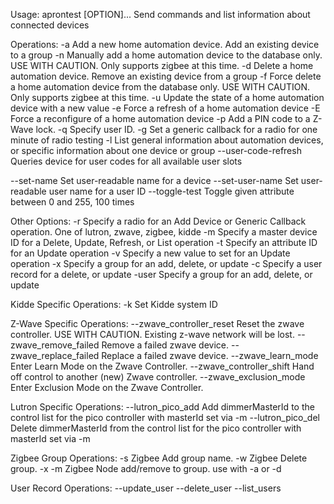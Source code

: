 Usage: aprontest [OPTION]...
Send commands and list information about connected devices

Operations:
  -a		Add a new home automation device. Add an existing device to a group
  -n		Manually add a home automation device to the database only.  USE WITH CAUTION.
		Only supports zigbee at this time.
  -d		Delete a home automation device. Remove an existing device from a group 
  -f		Force delete a home automation device from the database only.  USE WITH CAUTION.
		Only supports zigbee at this time.
  -u		Update the state of a home automation device with a new value
  -e		Force a refresh of a home automation device
  -E		Force a reconfigure of a home automation device
  -p		Add a PIN code to a Z-Wave lock.
  -q		Specify user ID.
  -g		Set a generic callback for a radio for one minute of radio
		testing
  -l		List general information about automation devices, or specific
		information about one device or group
  --user-code-refresh	Queries device for user codes for all available
		user slots

  --set-name	Set user-readable name for a device
  --set-user-name	Set user-readable user name for a user ID
  --toggle-test	Toggle given attribute between 0 and 255, 100 times

Other Options:
  -r <radio>	Specify a radio for an Add Device or Generic Callback operation.
		One of lutron, zwave, zigbee, kidde
  -m <id>	Specify a master device ID for a Delete, Update, Refresh, or
		List operation
  -t <id>	Specify an attribute ID for an Update operation
  -v <value>	Specify a new value to set for an Update operation
  -x <value>	Specify a group for an add, delete, or update
  -c <userId>	Specify a user record for a delete, or update
  -user <value>	Specify a group for an add, delete, or update

Kidde Specific Operations:
  -k <ID>	Set Kidde system ID

Z-Wave Specific Operations:
  --zwave_controller_reset	Reset the zwave controller. USE WITH CAUTION.
				Existing z-wave network will be lost.
  --zwave_remove_failed		Remove a failed zwave device. 
  --zwave_replace_failed	Replace a failed zwave device.
  --zwave_learn_mode		Enter Learn Mode on the Zwave Controller.
  --zwave_controller_shift	Hand off control to another (new) Zwave controller.
  --zwave_exclusion_mode	Enter Exclusion Mode on the Zwave Controller.

Lutron Specific Operations:
  --lutron_pico_add <dimmerMasterId>	Add dimmerMasterId to the control list for the pico controller with masterId set via -m
  --lutron_pico_del <dimmerMasterId>	Delete dimmerMasterId from the control list for the pico controller with masterId set via -m

Zigbee Group Operations:
	-s <name>		Zigbee Add group name.
	-w <id>		Zigbee Delete group.
	-x <id> -m <id>		Zigbee Node add/remove to group. use with -a or -d 

User Record Operations:
	--update_user <userId> <userName> <userCode>
	--delete_user <userId>
	--list_users <userId> <userName> <userCode>

